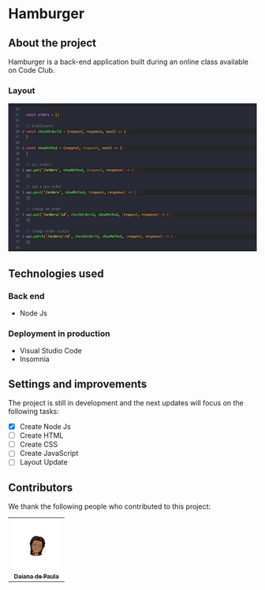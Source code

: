 # Hamburger

## About the project

Hamburger is a back-end application built during an online class available on Code Club.
 
### Layout 

<div align="center" >
  <img src="https://github.com/daianaadepaula/first-node-project/blob/master/img/imgcod1.PNG" alt="Image Project" height="300px" width="600px">
 </div>

## Technologies used

### Back end
- Node Js

### Deployment in production
- Visual Studio Code
- Insomnia

## Settings and improvements

The project is still in development and the next updates will focus on the following tasks:

- [x] Create Node Js
- [ ] Create HTML
- [ ] Create CSS
- [ ] Create JavaScript
- [ ] Layout Update

## Contributors

We thank the following people who contributed to this project:

<table>
  <tr>
    <td align="center">
      <a href="#">
        <img src="https://github.com/daianaadepaula/daianaadepaula/blob/master/assets/daianaanimacaopiscadinhasemcirculo.png" width="100px;" alt="Foto da Daiana de Paula no GitHub"/><br>
        <sub>
          <b>Daiana de Paula</b>
        </sub>
      </a>
    </td>
    
</table>



